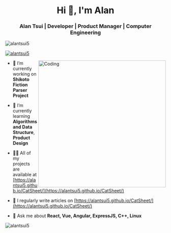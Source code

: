 <h1 align="center">Hi 👋, I'm Alan</h1>
<h3 align="center">Alan Tsui | Developer | Product Manager | Computer Engineering</h3>


<p align="left"> <img src="https://komarev.com/ghpvc/?username=alantsui5&label=Profile%20views&color=0e75b6&style=flat" alt="alantsui5" /> </p>
<p align="left"> <a href="https://github.com/ryo-ma/github-profile-trophy"><img src="https://github-profile-trophy.vercel.app/?username=alantsui5&rank=-C&-SECRET" alt="alantsui5" /></a> </p>

<img align="right" alt="Coding" width="400" src="https://camo.githubusercontent.com/cae12fddd9d6982901d82580bdf321d81fb299141098ca1c2d4891870827bf17/68747470733a2f2f6d69726f2e6d656469756d2e636f6d2f6d61782f313336302f302a37513379765349765f7430696f4a2d5a2e676966">

- 🔭 I’m currently working on **Shikoto Fiction Parser Project**

- 🌱 I’m currently learning **Algorithms and Data Structure**, **Product Design**

- 👨‍💻 All of my projects are available at [https://alantsui5.github.io/CatSheet/](https://alantsui5.github.io/CatSheet/)

- 📝 I regularly write articles on [https://alantsui5.github.io/CatSheet/](https://alantsui5.github.io/CatSheet/)

- 💬 Ask me about **React, Vue, Angular, ExpressJS, C++, Linux**

<p><img align="center" src="https://github-readme-streak-stats.herokuapp.com/?user=alantsui5&" alt="alantsui5" /></p>
